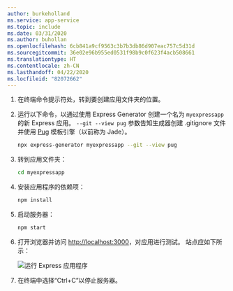 ```yaml
---
author: burkeholland
ms.service: app-service
ms.topic: include
ms.date: 03/31/2020
ms.author: buhollan
ms.openlocfilehash: 6cb841a9cf9563c3b7b3db86d907eac757c5d31d
ms.sourcegitcommit: 36e02e96b955ed0531f98b9c0f623f4acb508661
ms.translationtype: HT
ms.contentlocale: zh-CN
ms.lasthandoff: 04/22/2020
ms.locfileid: "82072662"
---
```

1. 在终端命令提示符处，转到要创建应用文件夹的位置。

1. 运行以下命令，以通过使用 Express Generator 创建一个名为 `myexpressapp` 的新 Express 应用。 `--git --view pug` 参数告知生成器创建 .gitignore 文件并使用 [Pug](https://pugjs.org/api/getting-started.html) 模板引擎（以前称为 Jade）。

    ```bash
    npx express-generator myexpressapp --git --view pug
    ```

1. 转到应用文件夹：

    ```bash
    cd myexpressapp
    ```

1. 安装应用程序的依赖项：

    ```bash
    npm install
    ```

1. 启动服务器：

    ```bash
    npm start
    ```

1. 打开浏览器并访问 [http://localhost:3000](http://localhost:3000)，对应用进行测试。 站点应如下所示：

    ![运行 Express 应用程序](../media/deploy-azure/express.png)

1. 在终端中选择“Ctrl+C”以停止服务器。  
 
